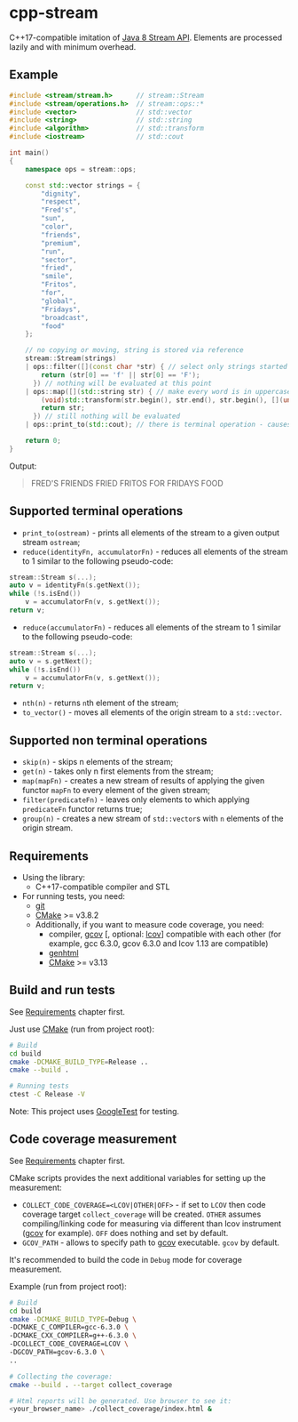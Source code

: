 # cpp-stream
C++17-compatible imitation of [Java 8 Stream API](https://docs.oracle.com/javase/8/docs/api/java/util/stream/Stream.html).
Elements are processed lazily and with minimum overhead.

## Example
```cpp
#include <stream/stream.h>      // stream::Stream
#include <stream/operations.h>  // stream::ops::*
#include <vector>               // std::vector
#include <string>               // std::string
#include <algorithm>            // std::transform
#include <iostream>             // std::cout

int main()
{
    namespace ops = stream::ops;

    const std::vector strings = {
        "dignity",
        "respect",
        "Fred's",
        "sun",
        "color",
        "friends",
        "premium",
        "run",
        "sector",
        "fried",
        "smile",
        "Fritos",
        "for",
        "global",
        "Fridays",
        "broadcast",
        "food"
    };

    // no copying or moving, string is stored via reference
    stream::Stream(strings)
    | ops::filter([](const char *str) { // select only strings started with 'F' or 'f'
        return (str[0] == 'f' || str[0] == 'F');
      }) // nothing will be evaluated at this point
    | ops::map([](std::string str) { // make every word is in uppercase
        (void)std::transform(str.begin(), str.end(), str.begin(), [](unsigned char ch) { return std::toupper(ch); });
        return str;
      }) // still nothing will be evaluated
    | ops::print_to(std::cout); // there is terminal operation - causes evaluating everything

    return 0;
}
```
Output:
> FRED'S FRIENDS FRIED FRITOS FOR FRIDAYS FOOD

## Supported terminal operations
* `print_to(ostream)` - prints all elements of the stream to a given output stream `ostream`;
* `reduce(identityFn, accumulatorFn)` - reduces all elements of the stream to 1 similar to the following pseudo-code:
```cpp
stream::Stream s(...);
auto v = identityFn(s.getNext());
while (!s.isEnd())
    v = accumulatorFn(v, s.getNext());
return v;
```
* `reduce(accumulatorFn)` - reduces all elements of the stream to 1 similar to the following pseudo-code:
```cpp
stream::Stream s(...);
auto v = s.getNext();
while (!s.isEnd())
    v = accumulatorFn(v, s.getNext());
return v;
```
* `nth(n)` - returns `n`th element of the stream;
* `to_vector()` - moves all elements of the origin stream to a `std::vector`.

## Supported non terminal operations
* `skip(n)` - skips n elements of the stream;
* `get(n)` - takes only n first elements from the stream;
* `map(mapFn)` - creates a new stream of results of applying the given functor `mapFn` to every element of the given stream;
* `filter(predicateFn)` - leaves only elements to which applying `predicateFn` functor returns true;
* `group(n)` - creates a new stream of `std::vector`s with `n` elements of the origin stream.

## Requirements
* Using the library:
    * C++17-compatible compiler and STL
* For running tests, you need:
    * [git](https://git-scm.com/downloads)
    * [CMake](https://cmake.org/download/) >= v3.8.2
    * Additionally, if you want to measure code coverage, you need:
        * compiler,
        [gcov](https://en.wikipedia.org/wiki/Gcov)
        [, optional: [lcov](https://wiki.documentfoundation.org/Development/Lcov)]
        compatible with each other
        (for example, gcc 6.3.0, gcov 6.3.0 and lcov 1.13 are compatible)
        * [genhtml](https://linux.die.net/man/1/genhtml)
        * [CMake](https://cmake.org/download/) >= v3.13

## Build and run tests
See [Requirements](#requirements) chapter first.

Just use [CMake](https://cmake.org/download/) (run from project root):
```bash
# Build
cd build
cmake -DCMAKE_BUILD_TYPE=Release ..
cmake --build .

# Running tests
ctest -C Release -V
```

Note: This project uses [GoogleTest](https://github.com/google/googletest) for testing.

## Code coverage measurement
See [Requirements](#requirements) chapter first.

CMake scripts provides the next additional variables for setting up the measurement:
* `COLLECT_CODE_COVERAGE=<LCOV|OTHER|OFF>` - if set to `LCOV` then code coverage target `collect_coverage` will be created. `OTHER` assumes compiling/linking code for measuring via different than lcov instrument ([gcov](https://en.wikipedia.org/wiki/Gcov) for example). `OFF` does nothing and set by default.
* `GCOV_PATH` - allows to specify path to [gcov](https://en.wikipedia.org/wiki/Gcov) executable. `gcov` by default.

It's recommended to build the code in `Debug` mode for coverage measurement.

Example (run from project root):
```bash
# Build
cd build
cmake -DCMAKE_BUILD_TYPE=Debug \
-DCMAKE_C_COMPILER=gcc-6.3.0 \
-DCMAKE_CXX_COMPILER=g++-6.3.0 \
-DCOLLECT_CODE_COVERAGE=LCOV \
-DGCOV_PATH=gcov-6.3.0 \
..

# Collecting the coverage:
cmake --build . --target collect_coverage

# Html reports will be generated. Use browser to see it:
<your_browser_name> ./collect_coverage/index.html &
```
